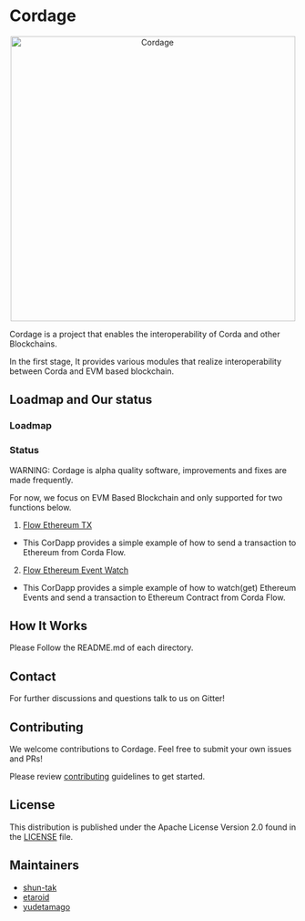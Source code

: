 # Cordage

<p align="center">
  <img src="https://user-images.githubusercontent.com/26994507/76292290-46f09100-62f2-11ea-84a8-299f472d70e6.png" alt="Cordage" width="500">
</p>

Cordage is a project that enables the interoperability of Corda and other Blockchains.

In the first stage, It provides various modules that realize interoperability between Corda and EVM based blockchain.

## Loadmap and Our status

### Loadmap


### Status
WARNING: Cordage is alpha quality software, improvements and fixes are made frequently.

For now, we focus on EVM Based Blockchain and only supported for two functions below.

1. [Flow Ethereum TX](/flow-ethereum-tx)
- This CorDapp provides a simple example of how to send a transaction to Ethereum from Corda Flow.

2. [Flow Ethereum Event Watch](/flow-ethereum-event-watch)
- This CorDapp provides a simple example of how to watch(get) Ethereum Events and send a transaction to Ethereum Contract from Corda Flow.




## How It Works

Please Follow the README.md of each directory.

## Contact
For further discussions and questions talk to us on Gitter!

## Contributing
We welcome contributions to Cordage.
Feel free to submit your own issues and PRs!

Please review [contributing](/CONTRIBUTING.md) guidelines to get started.

## License
This distribution is published under the Apache License Version 2.0 found in the [LICENSE](/LICENSE) file.

## Maintainers

- [shun-tak](https://github.com/shun-tak)
- [etaroid](https://github.com/etaroid)
- [yudetamago](https://github.com/yudetamago)
